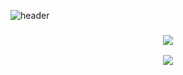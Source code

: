 ![header](https://capsule-render.vercel.app/api?type=transparent&animation=scaleIn&section=header&text=DI's$20Github&fontSize=70&desc=🚀danik%20baeck%20&descAlignY=80)
<h3 align="center">
<img src="https://mblogthumb-phinf.pstatic.net/20150222_44/leechu5_1424545680283OybFL_GIF/tumblr_inline_nk3ixnP7zi1qkc0tt.gif?type=w2">
</p>

<img src="https://ghchart.rshah.org/000000/dibk100" />



<!--
**dibk100/dibk100** is a ✨ _special_ ✨ repository because its `README.md` (this file) appears on your GitHub profile.

Here are some ideas to get you started:

- 🔭 I’m currently working on ...
- 🌱 I’m currently learning ...
- 👯 I’m looking to collaborate on ...
- 🤔 I’m looking for help with ...
- 💬 Ask me about ...
- 📫 How to reach me: ...
- 😄 Pronouns: ...
- ⚡ Fun fact: ...
-->
